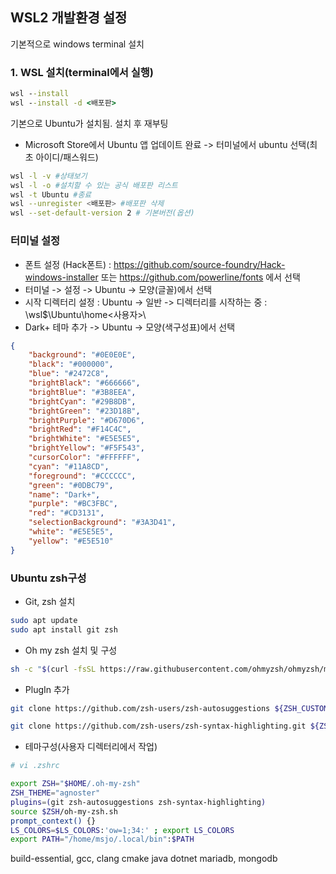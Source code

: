 ## WSL2 개발환경 설정

기본적으로 windows terminal 설치

### 1. WSL 설치(terminal에서 실행)
```bat
wsl --install
wsl --install -d <배포판>
```

기본으로 Ubuntu가 설치됨. 설치 후 재부팅
* Microsoft Store에서 Ubuntu 앱 업데이트 완료 -> 터미널에서 ubuntu 선택(최초 아이디/패스워드)

```bash
wsl -l -v #상태보기 
wsl -l -o #설치할 수 있는 공식 배포판 리스트
wsl -t Ubuntu #종료
wsl --unregister <배포판> #배포판 삭제
wsl --set-default-version 2 # 기본버전(옵션)
```
### 터미널 설정

* 폰트 설정 (Hack폰트) : https://github.com/source-foundry/Hack-windows-installer 또는 https://github.com/powerline/fonts 에서 선택
* 터미널 -> 설정 ->  Ubuntu -> 모양(글꼴)에서 선택
* 시작 디렉터리 설정 : Ubuntu -> 일반 -> 디렉터리를 시작하는 중 : \\wsl$\Ubuntu\home\<사용자>\
* Dark+ 테마 추가 ->  Ubuntu -> 모양(색구성표)에서 선택
```json
{
    "background": "#0E0E0E",
    "black": "#000000",
    "blue": "#2472C8",
    "brightBlack": "#666666",
    "brightBlue": "#3B8EEA",
    "brightCyan": "#29B8DB",
    "brightGreen": "#23D18B",
    "brightPurple": "#D670D6",
    "brightRed": "#F14C4C",
    "brightWhite": "#E5E5E5",
    "brightYellow": "#F5F543",
    "cursorColor": "#FFFFFF",
    "cyan": "#11A8CD",
    "foreground": "#CCCCCC",
    "green": "#0DBC79",
    "name": "Dark+",
    "purple": "#BC3FBC",
    "red": "#CD3131",
    "selectionBackground": "#3A3D41",
    "white": "#E5E5E5",
    "yellow": "#E5E510"
}
```

### Ubuntu zsh구성

* Git, zsh 설치
```bash
sudo apt update
sudo apt install git zsh
```
* Oh my zsh 설치 및 구성
```bash
sh -c "$(curl -fsSL https://raw.githubusercontent.com/ohmyzsh/ohmyzsh/master/tools/install.sh)"
```

* PlugIn 추가
```bash
git clone https://github.com/zsh-users/zsh-autosuggestions ${ZSH_CUSTOM:-~/.oh-my-zsh/custom}/plugins/zsh-autosuggestions

git clone https://github.com/zsh-users/zsh-syntax-highlighting.git ${ZSH_CUSTOM:-~/.oh-my-zsh/custom}/plugins/zsh-syntax-highlighting
```

* 테마구성(사용자 디렉터리에서 작업)
```bash
# vi .zshrc

export ZSH="$HOME/.oh-my-zsh"
ZSH_THEME="agnoster"
plugins=(git zsh-autosuggestions zsh-syntax-highlighting)
source $ZSH/oh-my-zsh.sh
prompt_context() {}
LS_COLORS=$LS_COLORS:'ow=1;34:' ; export LS_COLORS
export PATH="/home/msjo/.local/bin":$PATH
```



build-essential, gcc, clang cmake java dotnet mariadb, mongodb
